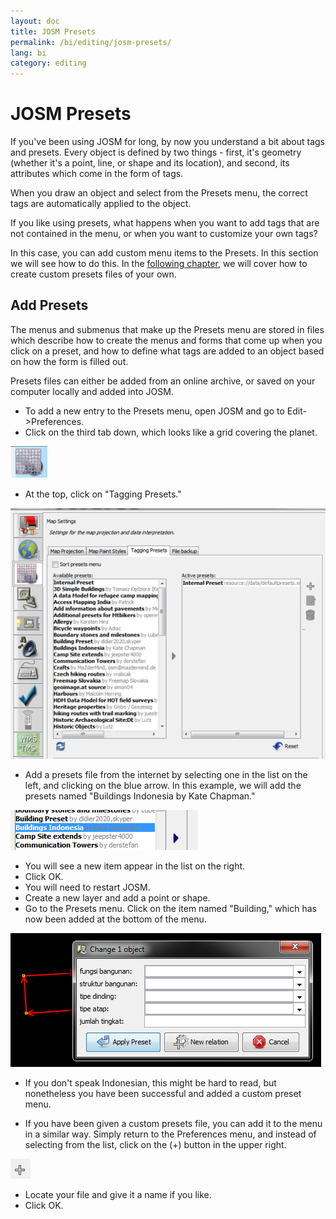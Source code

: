 ```yaml
---
layout: doc
title: JOSM Presets
permalink: /bi/editing/josm-presets/
lang: bi
category: editing
---
```


JOSM Presets
============
If you've been using JOSM for long, by now you understand a bit
about tags and presets. Every object is defined by two things - first,
it's geometry (whether it's a point, line, or shape and its location),
and second, its attributes which come in the form of tags.

When you draw an object and select from the Presets menu, the correct tags
are automatically applied to the object.

If you like using presets, what happens when you want to add tags that
are not contained in the menu, or when you want to customize your own tags?

In this case, you can add custom menu items to the Presets. In this section
we will see how to do this. In the [following chapter](/en/editing/creating-custom-presets),
we will cover how to create custom presets files of your own.


Add Presets
-----------
The menus and submenus that make up the Presets menu are stored in files
which describe how to create the menus and forms that come up when you
click on a preset, and how to define what tags are added to an object
based on how the form is filled out.

Presets files can either be added from an online archive, or saved on your
computer locally and added into JOSM.

-	To add a new entry to the Presets menu, open JOSM and go to Edit->Preferences.
-	Click on the third tab down, which looks like a grid covering the planet.

![tagging presets tab][]

-	At the top, click on "Tagging Presets."

![tagging presets menu][]

-	Add a presets file from the internet by selecting one in the list on
	the left, and clicking on the blue arrow. In this example, we will
	add the presets named "Buildings Indonesia by Kate Chapman."

![example presets][]

-	You will see a new item appear in the list on the right.
-	Click OK.
-	You will need to restart JOSM.
-	Create a new layer and add a point or shape.
-	Go to the Presets menu. Click on the item named "Building," which
	has now been added at the bottom of the menu.

![indonesia building form][]

-	If you don't speak Indonesian, this might be hard to read, but
	nonetheless you have been successful and added a custom preset menu.

-	If you have been given a custom presets file, you can add it to the menu
	in a similar way. Simply return to the Preferences menu, and instead
	of selecting from the list, click on the (+) button in the upper right.

![plus button][]

-	Locate your file and give it a name if you like.
-	Click OK.


[tagging presets tab]: /images/en/editing/josm-presets/tagging-presets-tab.png
[tagging presets menu]: /images/en/editing/josm-presets/tagging-presets-menu.png
[example presets]: /images/en/editing/josm-presets/example-presets.png
[indonesia building form]: /images/en/editing/josm-presets/indonesia-building-form.png
[plus button]: /images/en/editing/josm-presets/plus-button.png


